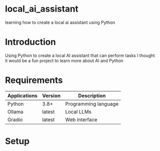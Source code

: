 # local_ai_assistant

learning how to create a local ai assistant using Python

# Introduction
Using Python to create a local AI assistant that can perform tasks
I thought it would be a fun project to learn more about AI and Python

# Requirements

| Applications | Version | Description |
|--------------|---------|-------------|
| Python       | 3.8+    | Programming language |
| Ollama      | latest  | Local LLMs |
| Gradio      | latest  | Web interface |

# Setup



